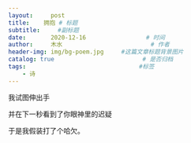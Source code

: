 ```yaml
---
layout:     post                       
title:    拥抱 # 标题
subtitle:     #副标题
date:       2020-12-16                 # 时间
author:     木水                         # 作者
header-img: img/bg-poem.jpg     #这篇文章标题背景图片
catalog: true                         # 是否归档
tags:                                #标签
    - 诗
---
```

我试图伸出手

并在下一秒看到了你眼神里的迟疑

于是我假装打了个哈欠。
